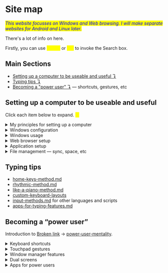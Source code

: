 # Site map

_<mark style="color:blue;">This website focusses on Windows and Web browsing. I will make separate websites for Android and Linux later.</mark>_

There's a lot of info on here.&#x20;

Firstly, you can use <mark style="color:yellow;">`Ctrl+K`</mark> or <mark style="color:yellow;">`⌘+K`</mark> to invoke the Search box.

## Main Sections

* [Setting up a computer to be useable and useful ↴](site-map.md#setting-up-a-computer-to-be-useable-and-useful)&#x20;
* [Typing tips ↴](site-map.md#typing-tips)&#x20;
* [Becoming a "power user" ↴](site-map.md#becoming-a-power-user) — shortcuts, gestures, etc



## Setting up a computer to be useable and useful

Click each item below to expand. <mark style="color:yellow;">**↓**</mark>

<details>

<summary>My principles for setting up a computer</summary>

* [README (1).md](<../README (1).md> "mention")
* [software-and-os-configuration.md](../principles-of-setup/software-and-os-configuration.md "mention") — Configuring the operating system to be uninvasive
* [hardware-selection](../principles-of-setup/hardware-selection/ "mention") — Choosing hardware that is ergonomic and unobtrusive
* [crafting-your-environment.md](../principles-of-setup/crafting-your-environment.md "mention") — Crafting your computer environment for focus.
* [back-up-everything-you-spend-time-creating.md](../principles-of-setup/back-up-everything-you-spend-time-creating.md "mention")<mark style="color:red;">!!!</mark>

</details>

<details>

<summary>Windows configuration</summary>

* [setting-up-a-new-windows-11-system](../windows-configuration/setting-up-a-new-windows-11-system/ "mention")
* [startup-apps.md](../windows-configuration/startup-apps.md "mention")
* [third-party-apps](../windows-configuration/third-party-apps/ "mention")
  * Apps for special features
  * [software-management.md](../windows-configuration/third-party-apps/software-management.md "mention") — Uninstaller apps
* [edge-make-it-stop.md](../windows-configuration/edge-make-it-stop.md "mention") — Simple ways to make Microsoft Edge shut the fucking fuck up
* [removing-bloatware.md](../windows-configuration/removing-bloatware.md "mention")
* [automating-tasks](../windows-configuration/automating-tasks/ "mention")
  * [time-synchronization.md](../windows-configuration/automating-tasks/time-synchronization.md "mention")

</details>

<details>

<summary>Windows usage</summary>

* [windows-tools.md](../windows-usage/windows-tools.md "mention") — tools that are already built in!
* [powertoys-tools.md](../windows-usage/powertoys-tools.md "mention") — tools to power up your computer
* [tips-on-handling-bugs.md](../windows-usage/tips-on-handling-bugs.md "mention")

</details>

<details>

<summary>Web browser setup</summary>

* [my-default-settings.md](../web-browser-setup/my-default-settings.md "mention")
* Good [browser-extensions.md](../web-browser-setup/browser-extensions.md "mention")
* [privacy-and-telemetry.md](../web-browser-setup/privacy-and-telemetry.md "mention")
* [passwords-and-security.md](../web-browser-setup/passwords-and-security.md "mention")

</details>

<details>

<summary>Application setup</summary>

Introduction to [Broken link](broken-reference "mention").

* [getting-the-apps-you-need.md](../application-setup/getting-the-apps-you-need.md "mention") in the first place
* [popular-apps-for-purposes.md](../application-setup/popular-apps-for-purposes.md "mention")
* [underrated-useful-apps.md](../application-setup/underrated-useful-apps.md "mention")
* [configuring-large-complex-apps.md](../application-setup/configuring-large-complex-apps.md "mention") (e.g. performance settings in Photoshop)

</details>

<details>

<summary>File management — sync, space, etc</summary>

[intro-to-storage-hygiene.md](../file-management/intro-to-storage-hygiene.md "mention") — good management of files and personal data; difference between data storage (disks: HDDs, SSDs, flash, etc) and memory (RAM)

* [monitoring-storage-usage.md](../file-management/monitoring-storage-usage.md "mention") — windirstat \&simlr
* [sync-and-backup-files.md](../file-management/sync-and-backup-files.md "mention") — Backup, sync, file streaming — reasons, services, pros & cons
* [folder-hierarchy-and-file-naming.md](../file-management/folder-hierarchy-and-file-naming.md "mention") — Making it easier to find your files in the future
* [where-should-i-store-different-types-of-files.md](../file-management/where-should-i-store-different-types-of-files.md "mention")
  * Long-term vs short-term files and what type of hard drive to put them on
  * Shortest term: scratch disks (apps like Photoshop), pagefile.sys, swap space

</details>



## Typing tips

* [home-keys-method.md](../typing-tips/home-keys-method.md "mention")&#x20;
* [rhythmic-method.md](../typing-tips/rhythmic-method.md "mention")&#x20;
* [like-a-piano-method.md](../typing-tips/like-a-piano-method.md "mention")&#x20;
* [custom-keyboard-layouts](../typing-tips/custom-keyboard-layouts/ "mention")&#x20;
* [input-methods.md](../typing-tips/input-methods.md "mention") for other languages and scripts
* [apps-for-typing-features.md](../typing-tips/apps-for-typing-features.md "mention")



## Becoming a “power user”

Introduction to [Broken link](broken-reference "mention") → [power-user-mentality](../being-a-power-user/power-user-mentality/ "mention").

<details>

<summary>Keyboard shortcuts </summary>

[keyboard-shortcuts](../being-a-power-user/keyboard-shortcuts/ "mention") introduction

* [global.md](../being-a-power-user/keyboard-shortcuts/global.md "mention")&#x20;
* [windows.md](../being-a-power-user/keyboard-shortcuts/windows.md "mention")&#x20;
* [linux.md](../being-a-power-user/keyboard-shortcuts/linux.md "mention")&#x20;

</details>

<details>

<summary>Touchpad gestures</summary>

[touchpad-gestures](../being-a-power-user/touchpad-gestures/ "mention")

</details>

<details>

<summary>Window manager features</summary>

* Tiling windows
* Virtual desktops
*

</details>

<details>

<summary>Dual screens</summary>

* Unusual multi-screen solutions (using a phone/tablet as the second monitor)

</details>

<details>

<summary>Apps for power users</summary>



</details>





